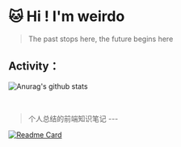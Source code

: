 
# 🐱 Hi ! I'm weirdo

> The past stops here, the future begins here


## Activity：


![Anurag's github stats](https://github-readme-stats.vercel.app/api?username=2WeirDo&show_icons=true&theme=nightowl)


<br/>



> 个人总结的前端知识笔记 --- 

[![Readme Card](https://github-readme-stats.vercel.app/api/pin/?username=2WeirDo&repo=notebook)](https://github.com/anuraghazra/github-readme-stats)

